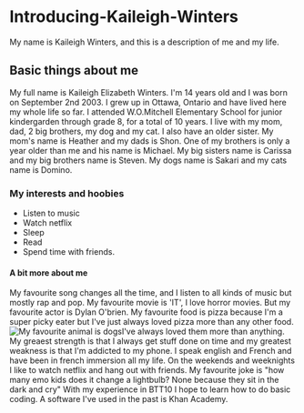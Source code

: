 # Introducing-Kaileigh-Winters

My name is Kaileigh Winters, and this is a description of me and my life.

## Basic things about me
My full name is Kaileigh Elizabeth Winters. I'm 14 years old and I was born on September 2nd 2003.
I grew up in Ottawa, Ontario and have lived here my whole life so far. I attended W.O.Mitchell Elementary School for junior kindergarden through grade 8, for a total of 10 years. 
I live with my mom, dad, 2 big brothers, my dog and my cat. I also have an older sister. My mom's name is Heather and my dads is Shon. One of my brothers is only a year older than me and his name is Michael. My big sisters name is Carissa and my big brothers name is Steven. My  dogs name is Sakari and my cats name is Domino. 

### My interests and hoobies
* Listen to music
* Watch netflix
* Sleep
* Read
* Spend time with friends.

#### A bit more about me
My favourite song changes all the time, and I listen to all kinds of music but mostly rap and pop. 
My favourite movie is 'IT', I love horror movies. But my favourite actor is Dylan O'brien. 
My favourite food is pizza because I'm a super picky eater but I've just always loved pizza more than any other food. 
![My favourite animal is dogs](https://www.google.ca/search?q=french+bulldog&safe=strict&source=lnms&tbm=isch&sa=X&ved=0ahUKEwjRqeaV0qLWAhXr6YMKHVDVBe8Q_AUICigB&biw=1280&bih=918#imgrc=ef4isEzgH7kJFM:)I've always loved them more than anything. 
My greaest strength is that I always get stuff done on time and my greatest weakness is that I'm addicted to my phone. 
I speak english and  French and have been in french immersion all my life. 
On the weekends and weeknights I like to watch netflix and hang out with friends.
My favourite joke is "how many emo kids does it change a lightbulb? None because they sit in the dark and cry" 
With my experience in BTT10 I hope to learn how to do basic coding. A software I've used in the past is Khan Academy.
